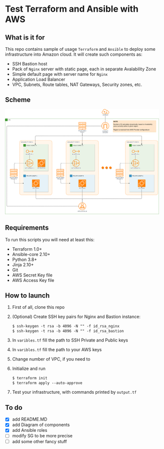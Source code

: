 # Test Terraform and Ansible with AWS

## What is it for
This repo contains sample of usage ```Terraform``` and ```Ansible``` to deploy some infrastructure into Amazon cloud.
It will create such components as:
- SSH Bastion host
- Pack of ```Nginx```  server with static page, each in separate Avalability Zone
- Simple default page with server name for ```Nginx```
- Application Load Balancer
- VPC, Subnets, Route tables, NAT Gateways, Security zones, etc.

## Scheme

[ ![](./images/scheme.png) ](./images/scheme.png)

## Requirements
To run this scripts you will need at least this: 
- Terraform 1.0+
- Ansible-core 2.10+
- Python 3.8+
- Jinja 2.10+
- Git
- AWS Secret Key file
- AWS Access Key file

## How to launch
1. First of all, clone this repo
2. (Optional) Create SSH key pairs for Nginx and Bastion instance:
    ```
    $ ssh-keygen -t rsa -b 4096 -N "" -f id_rsa_nginx
    $ ssh-keygen -t rsa -b 4096 -N "" -f id_rsa_bastion
    ```  

3. In ```varibles.tf``` fill the path to SSH Private and Public keys
4. In ```varibles.tf``` fill the path to your AWS keys
5. Change number of VPC, if you need to
6. Initialize and run
    ```
    $ terraform init
    $ terraform apply --auto-approve
    ```
7. Test your infrastructure, with commands printed by ```output.tf```

## To do
 - [x] add README.MD
 - [x] add Diagram of components
 - [x] add Ansible roles
 - [ ] modify SG to be more precise
 - [ ] add some other fancy stuff
